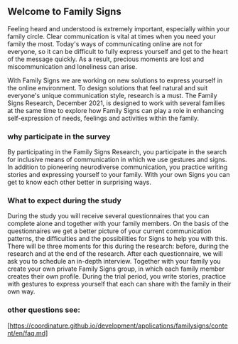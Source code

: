 ## Welcome to Family Signs

Feeling heard and understood is extremely important, especially within your family circle. Clear communication is vital at times when you need your family the most. Today's ways of communicating online are not for everyone, so it can be difficult to fully express yourself and get to the heart of the message quickly. As a result, precious moments are lost and miscommunication and loneliness can arise.

With Family Signs we are working on new solutions to express yourself in the online environment. To design solutions that feel natural and suit everyone's unique communication style, research is a must. The Family Signs Research, December 2021, is designed to work with several families at the same time to explore how Family Signs can play a role in enhancing self-expression of needs, feelings and activities within the family.

### why participate in the survey
By participating in the Family Signs Research, you participate in the search for inclusive means of communication in which we use gestures and signs. In addition to pioneering neurodiverse communication, you practice writing stories and expressing yourself to your family. With your own Signs you can get to know each other better in surprising ways.

### What to expect during the study
During the study you will receive several questionnaires that you can complete alone and together with your family members. On the basis of the questionnaires we get a better picture of your current communication patterns, the difficulties and the possibilities for Signs to help you with this. There will be three moments for this during the research: before, during the research and at the end of the research. After each questionnaire, we will ask you to schedule an in-depth interview. Together with your family you create your own private Family Signs group, in which each family member creates their own profile. During the trial period, you write stories, practice with gestures to express yourself that each can share with the family in their own way.

### other questions see:
[https://coordinature.github.io/development/applications/familysigns/content/en/faq.md]